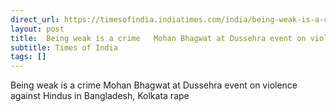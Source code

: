 ```yaml
---
direct_url: https://timesofindia.indiatimes.com/india/being-weak-is-a-crime-mohan-bhagwat-at-dussehra-event-on-violence-against-hindus-in-bangladesh-kolkata-rape/articleshow/114163767.cms
layout: post
title:  Being weak is a crime   Mohan Bhagwat at Dussehra event on violence against Hindus in Bangladesh, Kolkata rape
subtitle: Times of India
tags: []
---
```


 Being weak is a crime   Mohan Bhagwat at Dussehra event on violence against Hindus in Bangladesh, Kolkata rape
